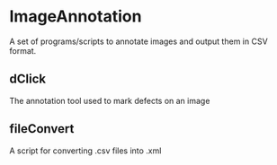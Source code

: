 # ImageAnnotation
A set of programs/scripts to annotate images and output them in CSV format.

## dClick
The annotation tool used to mark defects on an image

## fileConvert
A script for converting .csv files into .xml